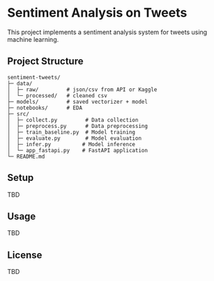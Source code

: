 # Sentiment Analysis on Tweets

This project implements a sentiment analysis system for tweets using machine learning.

## Project Structure

```
sentiment-tweets/
├─ data/
│  ├─ raw/         # json/csv from API or Kaggle
│  └─ processed/   # cleaned csv
├─ models/         # saved vectorizer + model
├─ notebooks/      # EDA
├─ src/
│  ├─ collect.py         # Data collection
│  ├─ preprocess.py      # Data preprocessing
│  ├─ train_baseline.py  # Model training
│  ├─ evaluate.py        # Model evaluation
│  ├─ infer.py          # Model inference
│  └─ app_fastapi.py    # FastAPI application
└─ README.md
```

## Setup

TBD

## Usage

TBD

## License

TBD
